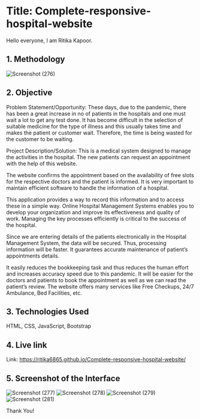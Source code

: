 # Title: Complete-responsive-hospital-website
Hello everyone, I am Ritika Kapoor.

## 1. Methodology
![Screenshot (276)](https://user-images.githubusercontent.com/89925659/207886129-d56759e4-1cd7-469d-ba28-ab4e700296a5.png)

## 2. Objective
Problem Statement/Opportunity: These days, due to the pandemic, there has been a great increase in no of patients in the hospitals and one must wait a lot to get any test done. It has become difficult in the selection of suitable medicine for the type of illness and this usually takes time and makes the patient or customer wait. Therefore, the time is being wasted for the customer to be waiting.

Project Description/Solution: This is a medical system designed to manage the activities in the hospital. The new patients can request an appointment with the help of this website.

The website confirms the appointment based on the availability of free slots for the respective doctors and the patient is informed. It is very important to maintain efficient software to handle the information of a hospital.

This application provides a way to record this information and to access these in a simple way. Online Hospital Management Systems enables you to develop your organization and improve its effectiveness and quality of work. Managing the key processes efficiently is critical to the success of the hospital.

Since we are entering details of the patients electronically in the Hospital Management System, the data will be secured. Thus, processing information will be faster. It guarantees accurate maintenance of patient’s appointments details.

It easily reduces the bookkeeping task and thus reduces the human effort and increases accuracy speed due to this pandemic. It will be easier for the doctors and patients to book the appointment as well as we can read the patient’s review. The website offers many services like Free Checkups, 24/7 Ambulance, Bed Facilities, etc.



## 3. Technologies Used
HTML, CSS, JavaScript, Bootstrap

## 4. Live link
Link: https://ritika6865.github.io/Complete-responsive-hospital-website/

## 5. Screenshot of the Interface

![Screenshot (277)](https://user-images.githubusercontent.com/89925659/207886995-1ac345ba-10dc-46d9-987c-b164f1427b45.png)
![Screenshot (278)](https://user-images.githubusercontent.com/89925659/207887713-24109556-028b-40ba-822c-84a5bf6818c8.png)
![Screenshot (279)](https://user-images.githubusercontent.com/89925659/207887528-aae7693e-3e7a-42af-9c2e-9bb2c6d63627.png)
![Screenshot (281)](https://user-images.githubusercontent.com/89925659/207888053-8d9d941d-5317-4e75-97b0-6e459ebf9ea1.png)



Thank You!
